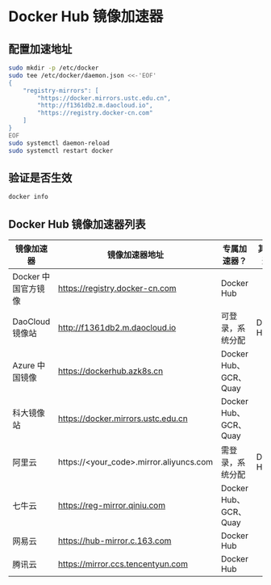 # Docker Hub 镜像加速器

## 配置加速地址

```sh
sudo mkdir -p /etc/docker
sudo tee /etc/docker/daemon.json <<-'EOF'
{
    "registry-mirrors": [
        "https://docker.mirrors.ustc.edu.cn",
        "http://f1361db2.m.daocloud.io",
        "https://registry.docker-cn.com"
    ]
}
EOF
sudo systemctl daemon-reload
sudo systemctl restart docker
```


## 验证是否生效

```sh
docker info
```

## Docker Hub 镜像加速器列表

|镜像加速器|镜像加速器地址|专属加速器？|其它加速？|
|--|--|--|--|
|Docker 中国官方镜像|https://registry.docker-cn.com|Docker Hub
|DaoCloud 镜像站|http://f1361db2.m.daocloud.io|可登录，系统分配|Docker Hub
|Azure 中国镜像|https://dockerhub.azk8s.cn|Docker Hub、GCR、Quay|
|科大镜像站|https://docker.mirrors.ustc.edu.cn|Docker Hub、GCR、Quay|
|阿里云|https://&lt;your_code>.mirror.aliyuncs.com|需登录，系统分配|Docker Hub
|七牛云|https://reg-mirror.qiniu.com|Docker Hub、GCR、Quay|
|网易云|https://hub-mirror.c.163.com|Docker Hub|
|腾讯云|https://mirror.ccs.tencentyun.com|Docker Hub|
